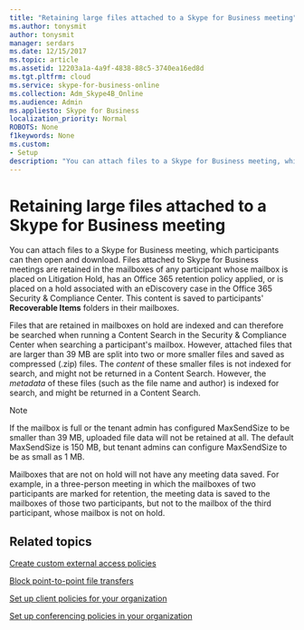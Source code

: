 ```yaml
---
title: "Retaining large files attached to a Skype for Business meeting"
ms.author: tonysmit
author: tonysmit
manager: serdars
ms.date: 12/15/2017
ms.topic: article
ms.assetid: 12203a1a-4a9f-4838-88c5-3740ea16ed8d
ms.tgt.pltfrm: cloud
ms.service: skype-for-business-online
ms.collection: Adm_Skype4B_Online
ms.audience: Admin
ms.appliesto: Skype for Business
localization_priority: Normal
ROBOTS: None
f1keywords: None
ms.custom:
- Setup
description: "You can attach files to a Skype for Business meeting, which participants can then open and download. Files attached to Skype for Business meetings are retained in the mailboxes of any participant whose mailbox is placed on Litigation Hold, has an Office 365 retention policy applied, or is placed on a hold associated with an eDiscovery case in the Office 365 Security &amp; Compliance Center. This content is saved to participants' Recoverable Items folders in their mailboxes."
---
```


# Retaining large files attached to a Skype for Business meeting

You can attach files to a Skype for Business meeting, which participants can then open and download. Files attached to Skype for Business meetings are retained in the mailboxes of any participant whose mailbox is placed on Litigation Hold, has an Office 365 retention policy applied, or is placed on a hold associated with an eDiscovery case in the Office 365 Security &amp; Compliance Center. This content is saved to participants' **Recoverable Items** folders in their mailboxes.
  
Files that are retained in mailboxes on hold are indexed and can therefore be searched when running a Content Search in the Security &amp; Compliance Center when searching a participant's mailbox. However, attached files that are larger than 39 MB are split into two or more smaller files and saved as compressed (.zip) files. The  *content*  of these smaller files is not indexed for search, and might not be returned in a Content Search. However, the *metadata*  of these files (such as the file name and author) is indexed for search, and might be returned in a Content Search.
  
> [!NOTE]
> If the mailbox is full or the tenant admin has configured MaxSendSize to be smaller than 39 MB, uploaded file data will not be retained at all. The default MaxSendSize is 150 MB, but tenant admins can configure MaxSendSize to be as small as 1 MB. 
  
Mailboxes that are not on hold will not have any meeting data saved. For example, in a three-person meeting in which the mailboxes of two participants are marked for retention, the meeting data is saved to the mailboxes of those two participants, but not to the mailbox of the third participant, whose mailbox is not on hold.
  
## Related topics
[Create custom external access policies](create-custom-external-access-policies.md)

[Block point-to-point file transfers](block-point-to-point-file-transfers.md)

[Set up client policies for your organization](set-up-client-policies-for-your-organization.md)

[Set up conferencing policies in your organization](set-up-conferencing-policies-for-your-organization.md)
  
